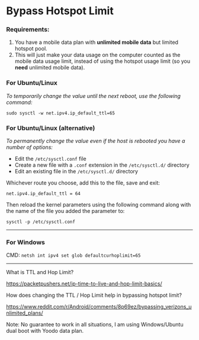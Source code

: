 # Bypass Hotspot Limit

### Requirements:
1. You have a mobile data plan with **unlimited mobile data** but limited hotspot pool.
2. This will just make your data usage on the computer counted as the mobile data usage limit, instead of using the hotspot usage limit (so you **need** unlimited mobile data).


### For Ubuntu/Linux

*To temporarily change the value until the next reboot, use the following command:*

`sudo sysctl -w net.ipv4.ip_default_ttl=65`

### For Ubuntu/Linux (alternative)

*To permanently change the value even if the host is rebooted you have a number of options:*

- Edit the `/etc/sysctl.conf` file
- Create a new file with a `.conf` extension in the `/etc/sysctl.d/` directory
- Edit an existing file in the `/etc/sysctl.d/` directory

Whichever route you choose, add this to the file, save and exit:

`net.ipv4.ip_default_ttl = 64`

Then reload the kernel parameters using the following command along with the name of the file you added the parameter to:

`sysctl -p /etc/sysctl.conf`


---
### For Windows
CMD: `netsh int ipv4 set glob defaultcurhoplimit=65`

---
What is TTL and Hop Limit?

https://packetpushers.net/ip-time-to-live-and-hop-limit-basics/

How does changing the TTL / Hop Limit help in bypassing hotspot limit?

https://www.reddit.com/r/Android/comments/8p69ez/bypassing_verizons_unlimited_plans/

Note: No guarantee to work in all situations, I am using Windows/Ubuntu dual boot with Yoodo data plan.
